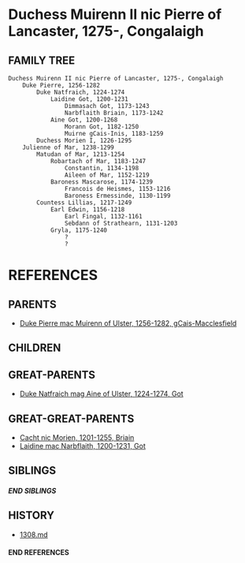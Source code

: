 # Duchess Muirenn II nic Pierre of Lancaster, 1275-, Congalaigh

## FAMILY TREE
```
Duchess Muirenn II nic Pierre of Lancaster, 1275-, Congalaigh
    Duke Pierre, 1256-1282
        Duke Natfraich, 1224-1274
            Laidine Got, 1200-1231
                Dimmasach Got, 1173-1243
                Narbflaith Briain, 1173-1242
            Aine Got, 1200-1268
                Morann Got, 1182-1250
                Muirne gCais-Inis, 1183-1259
        Duchess Morien I, 1226-1295
    Julienne of Mar, 1238-1299
        Matudan of Mar, 1213-1254
            Robartach of Mar, 1183-1247
                Constantin, 1134-1198
                Aileen of Mar, 1152-1219
            Baroness Mascarose, 1174-1239
                Francois de Heismes, 1153-1216
                Baroness Ermessinde, 1130-1199
        Countess Lillias, 1217-1249
            Earl Edwin, 1156-1218
                Earl Fingal, 1132-1161
                Sebdann of Strathearn, 1131-1203
            Gryla, 1175-1240
                ?
                ?

```


# REFERENCES

## PARENTS 
* [Duke Pierre mac Muirenn of Ulster, 1256-1282, gCais-Macclesfield](pierre_mac_muirenn_1256.md)

## CHILDREN 


## GREAT-PARENTS 
* [Duke Natfraich mag Aine of Ulster, 1224-1274, Got](natfraich_mag_aine_1224.md)


## GREAT-GREAT-PARENTS 
* [Cacht nic Morien, 1201-1255, Briain](cacht_nic_morien_1201.md)
* [Laidine mac Narbflaith, 1200-1231, Got](laidine_mac_narbflaith_1200.md)

## SIBLINGS

##### END SIBLINGS  
## HISTORY
* [1308.md](../h/1308.md)

#### END REFERENCES
